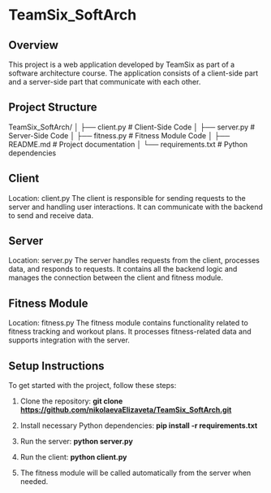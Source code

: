 # TeamSix_SoftArch

## Overview
This project is a web application developed by TeamSix as part of a software architecture course. The application consists of a client-side part and a server-side part that communicate with each other.

## Project Structure
TeamSix_SoftArch/
│
├── client.py                # Client-Side Code
│
├── server.py                # Server-Side Code
│
├── fitness.py               # Fitness Module Code
│
├── README.md              # Project documentation
│
└── requirements.txt         # Python dependencies

## Client
Location: client.py
The client is responsible for sending requests to the server and handling user interactions. It can communicate with the backend to send and receive data.

## Server
Location: server.py
The server handles requests from the client, processes data, and responds to requests. It contains all the backend logic and manages the connection between the client and fitness module.

## Fitness Module
Location: fitness.py
The fitness module contains functionality related to fitness tracking and workout plans. It processes fitness-related data and supports integration with the server.

## Setup Instructions
To get started with the project, follow these steps:

1. Clone the repository:
**git clone https://github.com/nikolaevaElizaveta/TeamSix_SoftArch.git**

2. Install necessary Python dependencies:
**pip install -r requirements.txt**

3. Run the server:
**python server.py**

4. Run the client:
**python client.py**

5. The fitness module will be called automatically from the server when needed.
